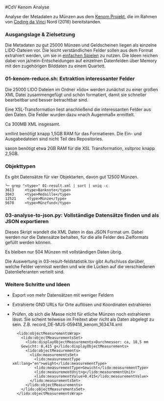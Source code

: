 #CdV Kenom Analyse

Analyse der Metadaten zu Münzen aus dem [Kenom Projekt](http://www.kenom.de), die im Rahmen von [Coding da Vinci](https://codingdavinci.de) Nord (2016) bereitstanden.


### Ausgangslage & Zielsetzung

Die Metadaten zu gut 25000 Münzen und Geldscheinen liegen als einzelne LIDO-Dateien vor. Die leicht verständlichen Felder sollen aus dem Format extrahiert werden, um sie in [einfachen Spielen](https://hackdash.org/projects/57dd5e93d9284f016c047460) zu nutzen.
Die Ideen reichen dabei von ja/nein-Entscheidungen auf einzelnen Datenfelden über Memory mit den zugehörigen Bilddaten zu einem Quartett.


### 01-kenom-reduce.sh: Extraktion interessanter Felder

Die 25000 LIDO Dateien im Ordner »lido« werden zunächst zu einer großen XML Datei zusammengefügt und schön formatiert, damit sie schneller bearbeitbar und besser betrachtbar sind.

Eine XSL-Transformation liest anschließend die interessanten Felder aus den Daten. Die Felder wurden dazu »nach Augenmaß« ermittelt.

Ca 300MB XML insgesamt.

xmllint benötigt knapp 1,5GB RAM für das Formatieren. Die Ein- und Ausgabedateien sind nicht Teil des Repositories.

saxon benötigt etwa 2GB RAM für die XSL Transformation, xsltproc knapp 2,5GB.


### Objekttypen

Es gibt Datensätze für vier Objektarten, davon gut 12500 Münzen.

```
╰─ grep "<type>" 01-result.xml | sort | uniq -c
3613     <type>Banknote</type>
3043     <type>Medaille</type>
12521     <type>Münze</type>
5678     <type>Münzfund</type>
```

### 03-analyse-to-json.py: Vollständige Datensätze finden und als JSON exportieren

Dieses Skript wandelt die XML Daten in das JSON Format um. Dabei werden nur die Datensätze behalten, für die alle Felder des Zielformats gefüllt werden können.

Es bleiben nur 504 Münzen mit vollständigen Daten übrig.

Die Auswertung in 03-result-feldstatistik.tsv gibt Aufschluss darüber, welche Felder vermisst werden und wie die Lücken auf die verschiedenen Datenlieferanten verteilt sind.


### Weitere Schritte und Ideen

* Export von mehr Datensätzen mit weniger Feldern
* Extrahierte GND URLs für Orte auflösen und Koordinaten extrahieren
* Prüfen, ob sich die Masse nicht für etliche Münzen noch extrahieren lässt. Sie scheint teilweise im Freitext aber nicht als Daten abgelegt zu sein. Z.B. record_DE-MUS-059418_kenom_163474.xml

        <lido:objectMeasurementsWrap>
          <lido:objectMeasurementsSet>
            <lido:displayObjectMeasurements>Durchmesser: ca, 18,5 mm
          Gewicht: 0,415 g</lido:displayObjectMeasurements>
            <lido:objectMeasurements>
              <lido:measurementsSet>
                <lido:measurementType xml:lang="en">weight</lido:measurementType>
                <lido:measurementType>Gewicht</lido:measurementType>
                <lido:measurementUnit>g</lido:measurementUnit>
                <lido:measurementValue>0.415</lido:measurementValue>
              </lido:measurementsSet>
            </lido:objectMeasurements>
          </lido:objectMeasurementsSet>
        </lido:objectMeasurementsWrap>
